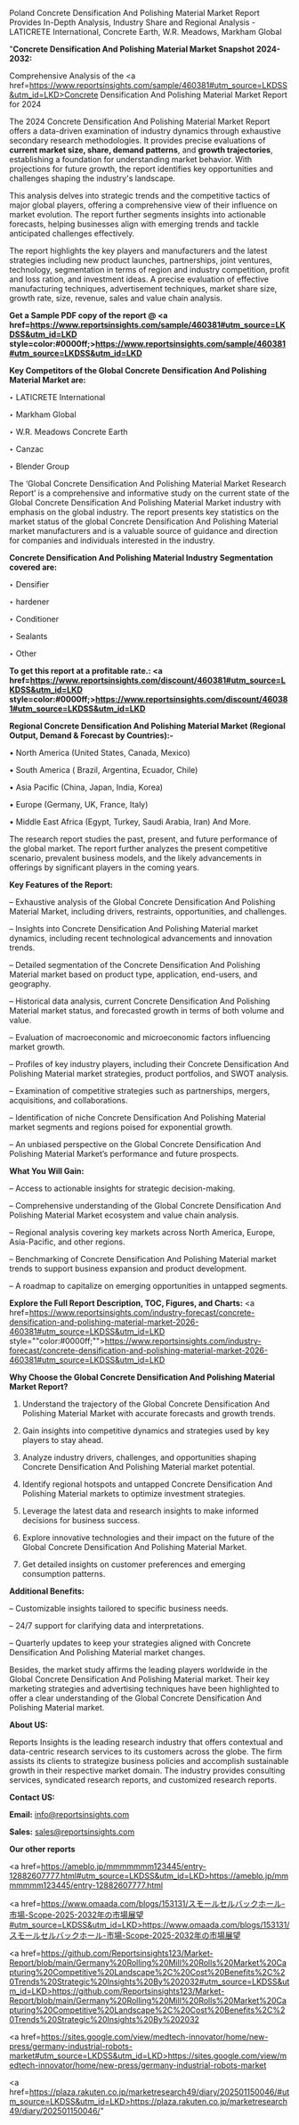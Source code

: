 Poland Concrete Densification And Polishing Material Market Report Provides In-Depth Analysis, Industry Share and Regional Analysis - LATICRETE International, Concrete Earth, W.R. Meadows, Markham Global

"<strong>Concrete Densification And Polishing Material Market Snapshot 2024-2032:</strong>

Comprehensive Analysis of the <a href=https://www.reportsinsights.com/sample/460381#utm_source=LKDSS&utm_id=LKD>Concrete Densification And Polishing Material Market</a> Report for 2024

The 2024 Concrete Densification And Polishing Material Market Report offers a data-driven examination of industry dynamics through exhaustive secondary research methodologies. It provides precise evaluations of <strong>current market size, share, demand patterns</strong>, and <strong>growth trajectories</strong>, establishing a foundation for understanding market behavior. With projections for future growth, the report identifies key opportunities and challenges shaping the industry's landscape.

This analysis delves into strategic trends and the competitive tactics of major global players, offering a comprehensive view of their influence on market evolution. The report further segments insights into actionable forecasts, helping businesses align with emerging trends and tackle anticipated challenges effectively.

The report highlights the key players and manufacturers and the latest strategies including new product launches, partnerships, joint ventures, technology, segmentation in terms of region and industry competition, profit and loss ration, and investment ideas. A precise evaluation of effective manufacturing techniques, advertisement techniques, market share size, growth rate, size, revenue, sales and value chain analysis.

<strong>Get a Sample PDF copy of the report @ <a href=https://www.reportsinsights.com/sample/460381#utm_source=LKDSS&utm_id=LKD style=color:#0000ff;>https://www.reportsinsights.com/sample/460381#utm_source=LKDSS&utm_id=LKD</a></strong>

<strong>Key Competitors of the Global Concrete Densification And Polishing Material Market are:</strong>

‣ LATICRETE International

‣ Markham Global

‣ W.R. Meadows Concrete Earth

‣ Canzac

‣ Blender Group

The ‘Global Concrete Densification And Polishing Material Market Research Report’ is a comprehensive and informative study on the current state of the Global Concrete Densification And Polishing Material Market industry with emphasis on the global industry. The report presents key statistics on the market status of the global Concrete Densification And Polishing Material market manufacturers and is a valuable source of guidance and direction for companies and individuals interested in the industry.

<strong>Concrete Densification And Polishing Material Industry Segmentation covered are:</strong>

‣ Densifier

‣ hardener

‣ Conditioner

‣ Sealants

‣ Other

<strong>To get this report at a profitable rate.: <a href=https://www.reportsinsights.com/discount/460381#utm_source=LKDSS&utm_id=LKD style=color:#0000ff;>https://www.reportsinsights.com/discount/460381#utm_source=LKDSS&utm_id=LKD</a></strong>

<strong>Regional Concrete Densification And Polishing Material Market (Regional Output, Demand &amp; Forecast by Countries):-</strong>

• North America (United States, Canada, Mexico)

• South America ( Brazil, Argentina, Ecuador, Chile)

• Asia Pacific (China, Japan, India, Korea)

• Europe (Germany, UK, France, Italy)

• Middle East Africa (Egypt, Turkey, Saudi Arabia, Iran) And More.

The research report studies the past, present, and future performance of the global market. The report further analyzes the present competitive scenario, prevalent business models, and the likely advancements in offerings by significant players in the coming years.

<strong>Key Features of the Report:</strong>

– Exhaustive analysis of the Global Concrete Densification And Polishing Material Market, including drivers, restraints, opportunities, and challenges.

– Insights into Concrete Densification And Polishing Material market dynamics, including recent technological advancements and innovation trends.

– Detailed segmentation of the Concrete Densification And Polishing Material market based on product type, application, end-users, and geography.

– Historical data analysis, current Concrete Densification And Polishing Material market status, and forecasted growth in terms of both volume and value.

– Evaluation of macroeconomic and microeconomic factors influencing market growth.

– Profiles of key industry players, including their Concrete Densification And Polishing Material market strategies, product portfolios, and SWOT analysis.

– Examination of competitive strategies such as partnerships, mergers, acquisitions, and collaborations.

– Identification of niche Concrete Densification And Polishing Material market segments and regions poised for exponential growth.

– An unbiased perspective on the Global Concrete Densification And Polishing Material Market’s performance and future prospects.

<strong>What You Will Gain:</strong>

– Access to actionable insights for strategic decision-making.

– Comprehensive understanding of the Global Concrete Densification And Polishing Material Market ecosystem and value chain analysis.

– Regional analysis covering key markets across North America, Europe, Asia-Pacific, and other regions.

– Benchmarking of Concrete Densification And Polishing Material market trends to support business expansion and product development.

– A roadmap to capitalize on emerging opportunities in untapped segments.

<strong>Explore the Full Report Description, TOC, Figures, and Charts:</strong>
<a href=https://www.reportsinsights.com/industry-forecast/concrete-densification-and-polishing-material-market-2026-460381#utm_source=LKDSS&utm_id=LKD style=""color:#0000ff;"">https://www.reportsinsights.com/industry-forecast/concrete-densification-and-polishing-material-market-2026-460381#utm_source=LKDSS&utm_id=LKD</a>

<strong>Why Choose the Global Concrete Densification And Polishing Material Market Report?</strong>

1. Understand the trajectory of the Global Concrete Densification And Polishing Material Market with accurate forecasts and growth trends.

2. Gain insights into competitive dynamics and strategies used by key players to stay ahead.

3. Analyze industry drivers, challenges, and opportunities shaping Concrete Densification And Polishing Material market potential.

4. Identify regional hotspots and untapped Concrete Densification And Polishing Material markets to optimize investment strategies.

5. Leverage the latest data and research insights to make informed decisions for business success.

6. Explore innovative technologies and their impact on the future of the Global Concrete Densification And Polishing Material Market.

7. Get detailed insights on customer preferences and emerging consumption patterns.

<strong>Additional Benefits:</strong>

– Customizable insights tailored to specific business needs.

– 24/7 support for clarifying data and interpretations.

– Quarterly updates to keep your strategies aligned with Concrete Densification And Polishing Material market changes.

Besides, the market study affirms the leading players worldwide in the Global Concrete Densification And Polishing Material market. Their key marketing strategies and advertising techniques have been highlighted to offer a clear understanding of the Global Concrete Densification And Polishing Material market.

<strong><strong>About US</strong>:</strong>

Reports Insights is the leading research industry that offers contextual and data-centric research services to its customers across the globe. The firm assists its clients to strategize business policies and accomplish sustainable growth in their respective market domain. The industry provides consulting services, syndicated research reports, and customized research reports.

<strong>Contact US:</strong>

<p class=><b>Email:</b> <a href=mailto:info@reportsinsights.com>info@reportsinsights.com</a></p>
<p class=><b>Sales:</b> <a href=mailto:sales@reportsinsights.com>sales@reportsinsights.com</a></p>

<strong>Our other reports</strong>

<a href=https://ameblo.jp/mmmmmmm123445/entry-12882607777.html#utm_source=LKDSS&utm_id=LKD>https://ameblo.jp/mmmmmmm123445/entry-12882607777.html</a>

<a href=https://www.omaada.com/blogs/153131/スモールセルバックホール-市場-Scope-2025-2032年の市場展望#utm_source=LKDSS&utm_id=LKD>https://www.omaada.com/blogs/153131/スモールセルバックホール-市場-Scope-2025-2032年の市場展望</a>

<a href=https://github.com/Reportsinsights123/Market-Report/blob/main/Germany%20Rolling%20Mill%20Rolls%20Market%20Capturing%20Competitive%20Landscape%2C%20Cost%20Benefits%2C%20Trends%20Strategic%20Insights%20By%202032#utm_source=LKDSS&utm_id=LKD>https://github.com/Reportsinsights123/Market-Report/blob/main/Germany%20Rolling%20Mill%20Rolls%20Market%20Capturing%20Competitive%20Landscape%2C%20Cost%20Benefits%2C%20Trends%20Strategic%20Insights%20By%202032</a>

<a href=https://sites.google.com/view/medtech-innovator/home/new-press/germany-industrial-robots-market#utm_source=LKDSS&utm_id=LKD>https://sites.google.com/view/medtech-innovator/home/new-press/germany-industrial-robots-market</a>

<a href=https://plaza.rakuten.co.jp/marketresearch49/diary/202501150046/#utm_source=LKDSS&utm_id=LKD>https://plaza.rakuten.co.jp/marketresearch49/diary/202501150046/</a>"
